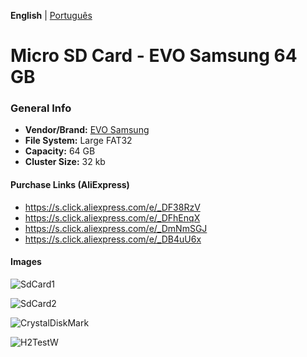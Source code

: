 **English** | [Português](pt-br.md)

# Micro SD Card - EVO Samsung 64 GB

### General Info

- <b>Vendor/Brand:</b> [EVO Samsung](https://s.click.aliexpress.com/e/_Dm6f9z5)
- <b>File System:</b> Large FAT32
- <b>Capacity:</b> 64 GB
- <b>Cluster Size:</b> 32 kb

#### Purchase Links (AliExpress)

- https://s.click.aliexpress.com/e/_DF38RzV
- https://s.click.aliexpress.com/e/_DFhEnqX
- https://s.click.aliexpress.com/e/_DmNmSGJ
- https://s.click.aliexpress.com/e/_DB4uU6x

#### Images

![SdCard1](Images/SdCard1.jpg)

![SdCard2](Images/SdCard2.jpg)

![CrystalDiskMark](Images/CrystalDiskMark.png)

![H2TestW](Images/H2TestW.png)
